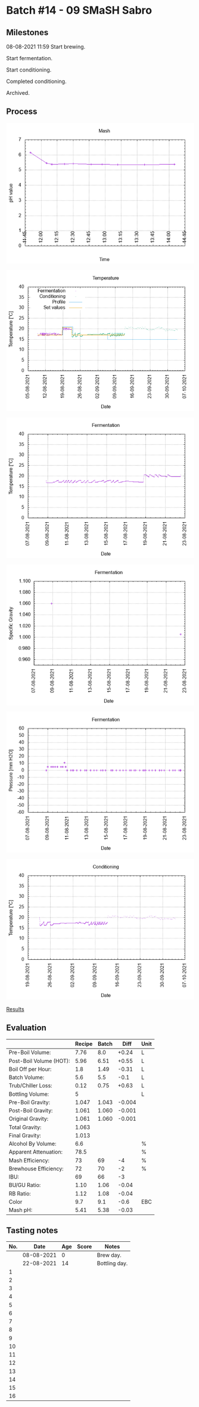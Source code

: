 # Batch #14 - 09 SMaSH Sabro

## Milestones

08-08-2021 11:59 Start brewing.

Start fermentation.

Start conditioning.

Completed conditioning.

Archived.

## Process

![mash pH](mash_ph.png)

![temperature](temperature.png)

![fermentation](fermentation.png)

![specific gravity](gravity.png)

![pressure](pressure.png)

![conditioning](conditioning.png)

[Results](./Batch_14_09_SMaSH_Sabro_results.pdf)

## Evaluation

|                         | Recipe | Batch | Diff   | Unit |
|-------------------------|--------|-------|--------|------|
| Pre-Boil Volume:        | 7.76   | 8.0   | +0.24  | L    |
| Post-Boil Volume (HOT): | 5.96   | 6.51  | +0.55  | L    |
| Boil Off per Hour:      | 1.8    | 1.49  | -0.31  | L    |
| Batch Volume:           | 5.6    | 5.5   | -0.1   | L    |
| Trub/Chiller Loss:      | 0.12   | 0.75  | +0.63  | L    |
| Bottling Volume:        | 5      |       |        | L    |
| Pre-Boil Gravity:       | 1.047  | 1.043 | -0.004 |      |
| Post-Boil Gravity:      | 1.061  | 1.060 | -0.001 |      |
| Original Gravity:       | 1.061  | 1.060 | -0.001 |      |
| Total Gravity:          | 1.063  |       |        |      |
| Final Gravity:          | 1.013  |       |        |      |
| Alcohol By Volume:      | 6.6    |       |        | %    |
| Apparent Attenuation:   | 78.5   |       |        | %    |
| Mash Efficiency:        | 73     | 69    | -4     | %    |
| Brewhouse Efficiency:   | 72     | 70    | -2     | %    |
| IBU:                    | 69     | 66    | -3     |      |
| BU/GU Ratio:            | 1.10   | 1.06  | -0.04  |      |
| RB Ratio:               | 1.12   | 1.08  | -0.04  |      |
| Color                   | 9.7    | 9.1   | -0.6   | EBC  |
| Mash pH:                | 5.41   | 5.38  | -0.03  |      |

## Tasting notes

| No. | Date       | Age | Score | Notes |
|-----|------------|-----|-------|-------|
|     | 08-08-2021 |   0 |       | Brew day. |
|     | 22-08-2021 |  14 |       | Bottling day. |
|   1 |            |     |       |  |
|   2 |            |     |       |  |
|   3 |            |     |       |  |
|   4 |            |     |       |  |
|   5 |            |     |       |  |
|   6 |            |     |       |  |
|   7 |            |     |       |  |
|   8 |            |     |       |  |
|   9 |            |     |       |  |
|  10 |            |     |       |  |
|  11 |            |     |       |  |
|  12 |            |     |       |  |
|  13 |            |     |       |  |
|  14 |            |     |       |  |
|  15 |            |     |       |  |
|  16 |            |     |       |  |

